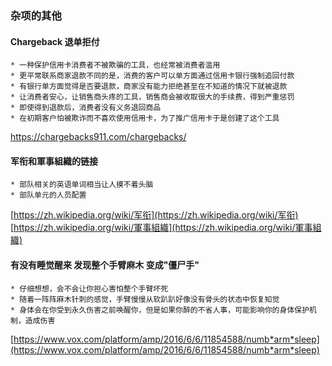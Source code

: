 ### 杂项的其他

#### Chargeback 退单拒付
	* 一种保护信用卡消费者不被欺骗的工具，也经常被消费者滥用
	* 更平常联系商家退款不同的是，消费的客户可以单方面通过信用卡银行强制追回付款
	* 有银行单方面觉得是否要退款，商家没有能力拒绝甚至在不知道的情况下就被退款
	* 让消费者安心，让销售商头疼的工具，销售商会被收取很大的手续费，得到严重惩罚
	* 即使得到退款后，消费者没有义务退回商品
	* 在初期客户怕被欺诈而不喜欢使用信用卡，为了推广信用卡于是创建了这个工具

<a href="https://chargebacks911.com/chargebacks/">https://chargebacks911.com/chargebacks/</a>


#### 军衔和軍事組織的链接
	* 部队相关的英语单词相当让人摸不着头脑
	* 部队单元的人员配置

[https://zh.wikipedia.org/wiki/军衔](https://zh.wikipedia.org/wiki/军衔)
[https://zh.wikipedia.org/wiki/軍事組織](https://zh.wikipedia.org/wiki/軍事組織)

#### 有没有睡觉醒来 发现整个手臂麻木 变成"僵尸手"
	* 仔细想想，会不会让你担心害怕整个手臂坏死
	* 随着一阵阵麻木针刺的感觉，手臂慢慢从软趴趴好像没有骨头的状态中恢复知觉
	* 身体会在你受到永久伤害之前唤醒你，但是如果你醉的不省人事，可能影响你的身体保护机制，造成伤害

[https://www.vox.com/platform/amp/2016/6/6/11854588/numb*arm*sleep](https://www.vox.com/platform/amp/2016/6/6/11854588/numb*arm*sleep)